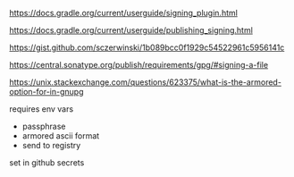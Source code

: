 <https://docs.gradle.org/current/userguide/signing_plugin.html>

<https://docs.gradle.org/current/userguide/publishing_signing.html>

<https://gist.github.com/sczerwinski/1b089bcc0f1929c54522961c5956141c>

<https://central.sonatype.org/publish/requirements/gpg/#signing-a-file>

<https://unix.stackexchange.com/questions/623375/what-is-the-armored-option-for-in-gnupg>

requires env vars

- passphrase
- armored ascii format
- send to registry

set in github secrets

